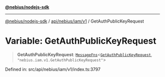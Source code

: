 [**@nebius/nodejs-sdk**](../../../../../README.md)

---

[@nebius/nodejs-sdk](../../../../../README.md) / [api/nebius/iam/v1](../README.md) / GetAuthPublicKeyRequest

# Variable: GetAuthPublicKeyRequest

> **GetAuthPublicKeyRequest**: [`MessageFns`](../../../../../runtime/protos/core/interfaces/MessageFns.md)\<[`GetAuthPublicKeyRequest`](../interfaces/GetAuthPublicKeyRequest.md), `"nebius.iam.v1.GetAuthPublicKeyRequest"`\>

Defined in: src/api/nebius/iam/v1/index.ts:3797
